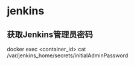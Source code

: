 
# jenkins

## 获取Jenkins管理员密码
docker exec <container_id> cat /var/jenkins_home/secrets/initialAdminPassword
